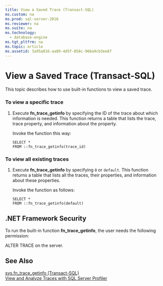 ```yaml
---
title: View a Saved Trace (Transact-SQL)
ms.custom: na
ms.prod: sql-server-2016
ms.reviewer: na
ms.suite: na
ms.technology: 
  - database-engine
ms.tgt_pltfrm: na
ms.topic: article
ms.assetid: 3a95a816-aa89-4d5f-858c-968a9cb3ee87
---
```

# View a Saved Trace (Transact-SQL)
  This topic describes how to use built-in functions to view a saved trace.  
  
### To view a specific trace  
  
1.  Execute **fn_trace_getinfo** by specifying the ID of the trace about which information is needed. This function returns a table that lists the trace, trace property, and information about the property.  
  
     Invoke the function this way:  
  
    ```  
    SELECT *  
    FROM ::fn_trace_getinfo(trace_id)  
    ```  
  
### To view all existing traces  
  
1.  Execute **fn_trace_getinfo** by specifying `0` or `default`. This function returns a table that lists all the traces, their properties, and information about these properties.  
  
     Invoke the function as follows:  
  
    ```  
    SELECT *  
    FROM ::fn_trace_getinfo(default)  
    ```  
  
## .NET Framework Security  
 To run the built-in function **fn_trace_getinfo**, the user needs the following permission:  
  
 ALTER TRACE on the server.  
  
## See Also  
 [sys.fn_trace_getinfo &#40;Transact-SQL&#41;](../Topic/sys.fn_trace_getinfo%20\(Transact-SQL\).md)   
 [View and Analyze Traces with SQL Server Profiler](../../Topics/TopicNameNotContainA/View-and-Analyze-Traces-with-SQL-Server-Profiler.md)  
  
  